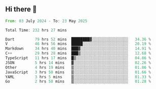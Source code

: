 ## Hi there 👋

<!--START_SECTION:waka-->

```rust
From: 03 July 2024 - To: 23 May 2025

Total Time: 232 hrs 27 mins

Dart         79 hrs 52 mins  ████████▓░░░░░░░░░░░░░░░░   34.36 %
V            46 hrs 56 mins  █████░░░░░░░░░░░░░░░░░░░░   20.19 %
Markdown     34 hrs 40 mins  ███▓░░░░░░░░░░░░░░░░░░░░░   14.91 %
C++          29 hrs 28 mins  ███▒░░░░░░░░░░░░░░░░░░░░░   12.68 %
TypeScript   11 hrs 17 mins  █▒░░░░░░░░░░░░░░░░░░░░░░░   04.86 %
JSON         5 hrs 14 mins   ▓░░░░░░░░░░░░░░░░░░░░░░░░   02.26 %
Other        4 hrs 19 mins   ▒░░░░░░░░░░░░░░░░░░░░░░░░   01.86 %
JavaScript   3 hrs 50 mins   ▒░░░░░░░░░░░░░░░░░░░░░░░░   01.66 %
YAML         3 hrs 5 mins    ▒░░░░░░░░░░░░░░░░░░░░░░░░   01.33 %
Go           2 hrs 58 mins   ▒░░░░░░░░░░░░░░░░░░░░░░░░   01.28 %
```

<!--END_SECTION:waka-->

<!--
**mathiskakal/mathiskakal** is a ✨ _special_ ✨ repository because its `README.md` (this file) appears on your GitHub profile.

Here are some ideas to get you started:

- 🔭 I’m currently working on ...
- 🌱 I’m currently learning ...
- 👯 I’m looking to collaborate on ...
- 🤔 I’m looking for help with ...
- 💬 Ask me about ...
- 📫 How to reach me: ...
- 😄 Pronouns: ...
- ⚡ Fun fact: ...
-->
